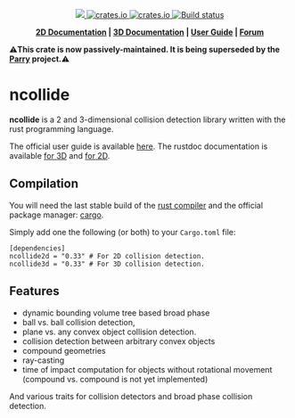 <p align="center">
    <a href="https://discord.gg/vt9DJSW">
        <img src="https://img.shields.io/discord/507548572338880513.svg?logo=discord&colorB=7289DA">
    </a>
    <a href="https://crates.io/crates/ncollide2d">
         <img src="http://meritbadge.herokuapp.com/ncollide2d?style=flat-square" alt="crates.io">
    </a>
    <a href="https://crates.io/crates/ncollide3d">
         <img src="http://meritbadge.herokuapp.com/ncollide3d?style=flat-square" alt="crates.io">
    </a>
    <a href="https://circleci.com/gh/dimforge/ncollide">
        <img src="https://circleci.com/gh/dimforge/ncollide.svg?style=svg" alt="Build status">
    </a>
</p>
<p align = "center">
    <strong>
        <a href="http://ncollide.org/rustdoc/ncollide2d">2D Documentation</a> | <a href="http://ncollide.org/rustdoc/ncollide3d">3D Documentation</a> | <a href="http://ncollide.org">User Guide</a> | <a href="https://discourse.nphysics.org">Forum</a>
    </strong>
</p>


⚠️**This crate is now passively-maintained. It is being superseded by the [Parry](https://parry.rs) project.**⚠️

ncollide
========

**ncollide** is a 2 and 3-dimensional collision detection library written with
the rust programming language.

The official user guide is available [here](http://ncollide.org).
The rustdoc documentation is available [for 3D](http://ncollide.org/rustdoc/ncollide3d) and [for 2D](http://ncollide.org/rustdoc/ncollide2d).

## Compilation
You will need the last stable build of the [rust compiler](http://www.rust-lang.org)
and the official package manager: [cargo](https://github.com/rust-lang/cargo).

Simply add one the following (or both) to your `Cargo.toml` file:

```
[dependencies]
ncollide2d = "0.33" # For 2D collision detection.
ncollide3d = "0.33" # For 3D collision detection.
```


## Features
- dynamic bounding volume tree based broad phase
- ball vs. ball collision detection,
- plane vs. any convex object collision detection.
- collision detection between arbitrary convex objects
- compound geometries
- ray-casting
- time of impact computation  for objects without rotational movement (compound vs. compound is not
  yet implemented)

And various traits for collision detectors and broad phase collision detection.
